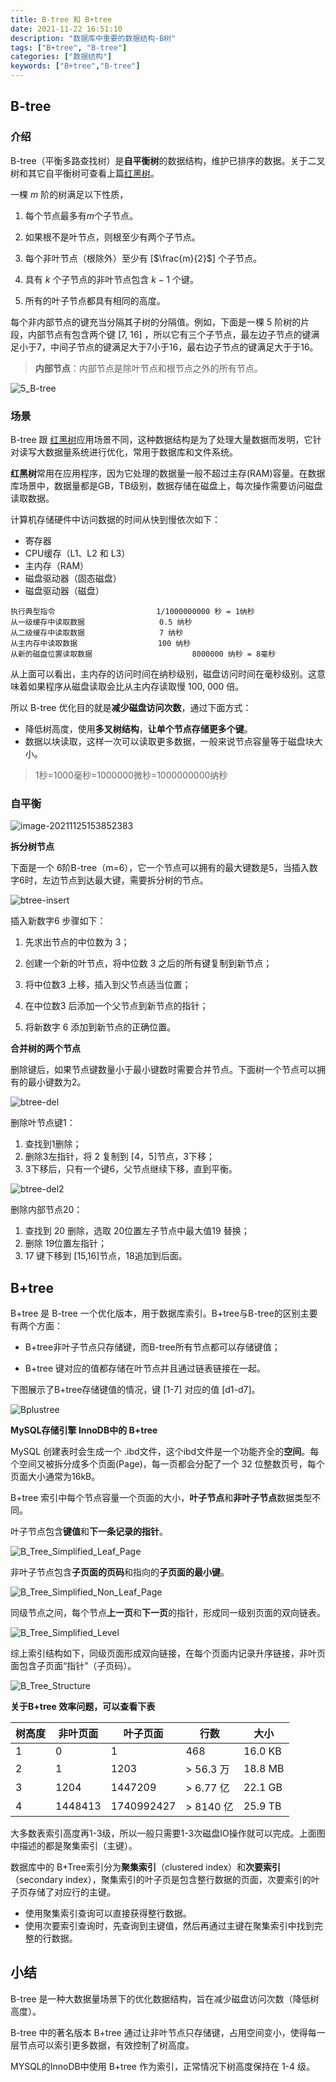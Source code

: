 ```yaml
---
title: B-tree 和 B+tree 
date: 2021-11-22 16:51:10
description: "数据库中重要的数据结构-B树"
tags: ["B+tree", "B-tree"]
categories: ["数据结构"]
keywords: ["B+tree","B-tree"]
---
```


## B-tree

### **介绍**

B-tree（平衡多路查找树）是**自平衡树**的数据结构，维护已排序的数据。关于二叉树和其它自平衡树可查看上篇[红黑树](https://mp.weixin.qq.com/s/jag99zmS0Yj_shnVZzXFuQ)。

一棵 $m$ 阶的树满足以下性质，

1. 每个节点最多有$m$个子节点。

2. 如果根不是叶节点，则根至少有两个子节点。

3. 每个非叶节点（根除外）至少有 [$\frac{m}{2}$] 个子节点。

4. 具有 $k$ 个子节点的非叶节点包含 $k-1$ 个键。

5. 所有的叶子节点都具有相同的高度。

   

每个非内部节点的键充当分隔其子树的分隔值。例如，下面是一棵 5 阶树的片段，内部节点有包含两个键 [7, 16] ，所以它有三个子节点，最左边子节点的键满足小于7，中间子节点的键满足大于7小于16，最右边子节点的键满足大于于16。



> **内部节点**：内部节点是除叶节点和根节点之外的所有节点。



![5_B-tree](https://blogs-on.oss-cn-beijing.aliyuncs.com/imgs/5_B-tree.png)



### **场景**

B-tree 跟 [红黑树](https://mp.weixin.qq.com/s/jag99zmS0Yj_shnVZzXFuQ)应用场景不同，这种数据结构是为了处理大量数据而发明，它针对读写大数据量系统进行优化，常用于数据库和文件系统。

**红黑树**常用在应用程序，因为它处理的数据量一般不超过主存(RAM)容量。在数据库场景中，数据量都是GB，TB级别，数据存储在磁盘上，每次操作需要访问磁盘读取数据。

计算机存储硬件中访问数据的时间从快到慢依次如下：

- 寄存器
- CPU缓存（L1、L2 和 L3）
- 主内存（RAM）
- 磁盘驱动器（固态磁盘）
- 磁盘驱动器（磁盘）

```
执行典型指令   　　　　　　　　　　   1/1000000000 秒 = 1纳秒
从一级缓存中读取数据 　　　 　　　　   0.5 纳秒
从二级缓存中读取数据 　　　　　　　    7 纳秒
从主内存中读取数据 　　  　　　　 	   100 纳秒 
从新的磁盘位置读取数据 　　  				8000000 纳秒 = 8毫秒
```

从上面可以看出，主内存的访问时间在纳秒级别，磁盘访问时间在毫秒级别。这意味着如果程序从磁盘读取会比从主内存读取慢 100, 000 倍。

所以 B-tree 优化目的就是**减少磁盘访问次数**，通过下面方式：

- 降低树高度，使用**多叉树结构**，**让单个节点存储更多个键**。
- 数据以块读取，这样一次可以读取更多数据，一般来说节点容量等于磁盘块大小。

> 1秒=1000毫秒=1000000微秒=1000000000纳秒



### 自平衡



![image-20211125153852383](https://blogs-on.oss-cn-beijing.aliyuncs.com/imgs/image-20211125153852383.png)



**拆分树节点**

下面是一个 6阶B-tree（m=6），它一个节点可以拥有的最大键数是5，当插入数字6时，左边节点到达最大键，需要拆分树的节点。

![btree-insert](https://blogs-on.oss-cn-beijing.aliyuncs.com/imgs/btree-insert.gif)

插入新数字6 步骤如下：

1. 先求出节点的中位数为 3；

2. 创建一个新的叶节点，将中位数 3 之后的所有键复制到新节点；

3. 将中位数3 上移，插入到父节点适当位置；

4. 在中位数3 后添加一个父节点到新节点的指针；

5. 将新数字 6 添加到新节点的正确位置。

   

**合并树的两个节点**

删除键后，如果节点键数量小于最小键数时需要合并节点。下面树一个节点可以拥有的最小键数为2。



![btree-del](https://blogs-on.oss-cn-beijing.aliyuncs.com/imgs/btree-del.gif)

删除叶节点键1：

1. 查找到1删除；
2. 删除3左指针，将 2 复制到 [4，5]节点，3下移；
3. 3下移后，只有一个键6，父节点继续下移，直到平衡。





![btree-del2](https://blogs-on.oss-cn-beijing.aliyuncs.com/imgs/btree-del2.gif)



删除内部节点20：

1. 查找到 20 删除，选取 20位置左子节点中最大值19 替换；
2. 删除 19位置左指针；
3. 17 键下移到 [15,16]节点，18追加到后面。



## B+tree

B+tree 是 B-tree 一个优化版本，用于数据库索引。B+tree与B-tree的区别主要有两个方面：

- B+tree非叶子节点只存储键，而B-tree所有节点都可以存储键值；

- B+tree 键对应的值都存储在叶节点并且通过链表链接在一起。



下图展示了B+tree存储键值的情况，键 [1-7] 对应的值 [d1-d7]。

![Bplustree](https://blogs-on.oss-cn-beijing.aliyuncs.com/imgs/Bplustree.png)





**MySQL存储引擎 InnoDB中的 B+tree**

MySQL 创建表时会生成一个 .ibd文件，这个ibd文件是一个功能齐全的**空间**。每个空间又被拆分成多个页面(Page)，每一页都会分配了一个 32 位整数页号，每个页面大小通常为16kB。

B+tree 索引中每个节点容量一个页面的大小，**叶子节点**和**非叶子节点**数据类型不同。

叶子节点包含**键值**和**下一条记录的指针**。

![B_Tree_Simplified_Leaf_Page](https://blogs-on.oss-cn-beijing.aliyuncs.com/imgs/B_Tree_Simplified_Leaf_Page.png)

非叶子节点包含**子页面的页码**和指向的**子页面的最小键**。

![B_Tree_Simplified_Non_Leaf_Page](https://blogs-on.oss-cn-beijing.aliyuncs.com/imgs/B_Tree_Simplified_Non_Leaf_Page.png)

同级节点之间，每个节点**上一页**和**下一页**的指针，形成同一级别页面的双向链表。

![B_Tree_Simplified_Level](https://blogs-on.oss-cn-beijing.aliyuncs.com/imgs/B_Tree_Simplified_Level.png)

综上索引结构如下，同级页面形成双向链接，在每个页面内记录升序链接，非叶页面包含子页面“指针”（子页码）。

![B_Tree_Structure](https://blogs-on.oss-cn-beijing.aliyuncs.com/imgs/B_Tree_Structure.png)



**关于B+tree 效率问题，可以查看下表**

| 树高度 | 非叶页面 | 叶子页面   | 行数      | 大小    |
| ------ | -------- | ---------- | --------- | ------- |
| 1      | 0        | 1          | 468       | 16.0 KB |
| 2      | 1        | 1203       | > 56.3 万 | 18.8 MB |
| 3      | 1204     | 1447209    | > 6.77 亿 | 22.1 GB |
| 4      | 1448413  | 1740992427 | > 8140 亿 | 25.9 TB |

大多数表索引高度再1-3级，所以一般只需要1-3次磁盘IO操作就可以完成。上面图中描述的都是聚集索引（主键）。

数据库中的 B+Tree索引分为**聚集索引**（clustered index）和**次要索引**（secondary index），聚集索引的叶子页是包含整行数据的页面，次要索引的叶子页存储了对应行的主键。

- 使用聚集索引查询可以直接获得整行数据。
- 使用次要索引查询时，先查询到主键值，然后再通过主键在聚集索引中找到完整的行数据。



## 小结

B-tree 是一种大数据量场景下的优化数据结构，旨在减少磁盘访问次数（降低树高度）。

B-tree 中的著名版本 B+tree 通过让非叶节点只存储键，占用空间变小，使得每一层节点可以索引更多数据，有效控制了树高度。

 MYSQL的InnoDB中使用 B+tree 作为索引，正常情况下树高度保持在 1-4 级。
